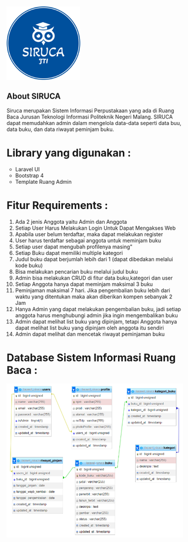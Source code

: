 <ul> 

<img src="/public/img/logobiru.png" width="200">

## About SIRUCA

Siruca merupakan Sistem Informasi Perpustakaan yang ada di Ruang Baca Jurusan Teknologi Informasi Politeknik Negeri Malang. SIRUCA dapat memudahkan admin dalam mengelola data-data seperti data buu, data buku, dan data riwayat peminjam buku.

# Library yang digunakan :

<ul>
<li>Laravel UI</li>
<li>Bootstrap 4</li>
<li>Template Ruang Admin</li>
</ul>

# Fitur Requirements :

<ol>
<li>Ada 2 jenis Anggota yaitu Admin dan Anggota</li>
<li>Setiap User Harus Melakukan Login Untuk Dapat Mengakses Web</li>
<li>Apabila user belum terdaftar, maka dapat melakukan register</li>
<li>User harus terdaftar sebagai anggota untuk meminjam buku</li>
<li>Setiap user dapat mengubah profilenya masing"</li>
<li>Setiap Buku dapat memiliki multiple kategori</li>
<li>Judul buku dapat berjumlah lebih dari 1 (dapat dibedakan melalui kode buku)</li>
<li>Bisa melakukan pencarian buku melalui judul buku</li>
<li>Admin bisa melakukan CRUD di fitur data buku,kategori dan user</li>
<li>Setiap Anggota hanya dapat meminjam maksimal 3 buku</li>
<li>Peminjaman maksimal 7 hari. Jika pengembalian buku lebih dari waktu yang ditentukan maka akan diberikan kompen sebanyak 2 Jam</li>
<li>Hanya Admin yang dapat melakukan pengembalian buku, jadi setiap anggota harus menghubungi admin jika ingin mengembalikan buku</li>
<li>Admin dapat melihat list buku yang dipinjam, tetapi Anggota hanya dapat melihat list buku yang dipinjam oleh anggota itu sendiri</li>
<li>Admin dapat melihat dan mencetak riwayat peminjaman buku</li>
</ol>

# Database Sistem Informasi Ruang Baca :

<img src="/public/img/database.png">

</ul>